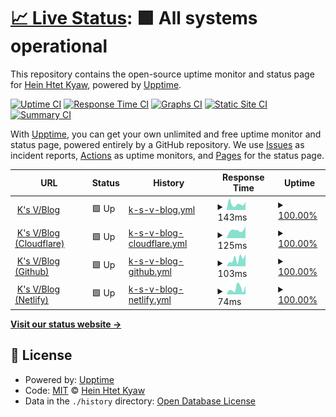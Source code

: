 # [📈 Live Status](https://stats.ksvblog.site): <!--live status--> **🟩 All systems operational**

This repository contains the open-source uptime monitor and status page for [Hein Htet Kyaw](https://h2kyaw.github.io), powered by [Upptime](https://github.com/upptime/upptime).

[![Uptime CI](https://github.com/h2kyaw/stats/workflows/Uptime%20CI/badge.svg)](https://github.com/h2kyaw/stats/actions?query=workflow%3A%22Uptime+CI%22)
[![Response Time CI](https://github.com/h2kyaw/stats/workflows/Response%20Time%20CI/badge.svg)](https://github.com/h2kyaw/stats/actions?query=workflow%3A%22Response+Time+CI%22)
[![Graphs CI](https://github.com/h2kyaw/stats/workflows/Graphs%20CI/badge.svg)](https://github.com/h2kyaw/stats/actions?query=workflow%3A%22Graphs+CI%22)
[![Static Site CI](https://github.com/h2kyaw/stats/workflows/Static%20Site%20CI/badge.svg)](https://github.com/h2kyaw/stats/actions?query=workflow%3A%22Static+Site+CI%22)
[![Summary CI](https://github.com/h2kyaw/stats/workflows/Summary%20CI/badge.svg)](https://github.com/h2kyaw/stats/actions?query=workflow%3A%22Summary+CI%22)

With [Upptime](https://upptime.js.org), you can get your own unlimited and free uptime monitor and status page, powered entirely by a GitHub repository. We use [Issues](https://github.com/h2kyaw/stats/issues) as incident reports, [Actions](https://github.com/h2kyaw/stats/actions) as uptime monitors, and [Pages](https://stats.ksvblog.site) for the status page.

<!--start: status pages-->
<!-- This summary is generated by Upptime (https://github.com/upptime/upptime) -->
<!-- Do not edit this manually, your changes will be overwritten -->
<!-- prettier-ignore -->
| URL | Status | History | Response Time | Uptime |
| --- | ------ | ------- | ------------- | ------ |
| <img alt="" src="https://icons.duckduckgo.com/ip3/ksvblog.site.ico" height="13"> [K's V/Blog](https://ksvblog.site) | 🟩 Up | [k-s-v-blog.yml](https://github.com/ksvblog/stats/commits/HEAD/history/k-s-v-blog.yml) | <details><summary><img alt="Response time graph" src="./graphs/k-s-v-blog/response-time-week.png" height="20"> 143ms</summary><br><a href="https://stats.ksvblog.site/history/k-s-v-blog"><img alt="Response time 148" src="https://img.shields.io/endpoint?url=https%3A%2F%2Fraw.githubusercontent.com%2Fksvblog%2Fstats%2FHEAD%2Fapi%2Fk-s-v-blog%2Fresponse-time.json"></a><br><a href="https://stats.ksvblog.site/history/k-s-v-blog"><img alt="24-hour response time 188" src="https://img.shields.io/endpoint?url=https%3A%2F%2Fraw.githubusercontent.com%2Fksvblog%2Fstats%2FHEAD%2Fapi%2Fk-s-v-blog%2Fresponse-time-day.json"></a><br><a href="https://stats.ksvblog.site/history/k-s-v-blog"><img alt="7-day response time 143" src="https://img.shields.io/endpoint?url=https%3A%2F%2Fraw.githubusercontent.com%2Fksvblog%2Fstats%2FHEAD%2Fapi%2Fk-s-v-blog%2Fresponse-time-week.json"></a><br><a href="https://stats.ksvblog.site/history/k-s-v-blog"><img alt="30-day response time 156" src="https://img.shields.io/endpoint?url=https%3A%2F%2Fraw.githubusercontent.com%2Fksvblog%2Fstats%2FHEAD%2Fapi%2Fk-s-v-blog%2Fresponse-time-month.json"></a><br><a href="https://stats.ksvblog.site/history/k-s-v-blog"><img alt="1-year response time 148" src="https://img.shields.io/endpoint?url=https%3A%2F%2Fraw.githubusercontent.com%2Fksvblog%2Fstats%2FHEAD%2Fapi%2Fk-s-v-blog%2Fresponse-time-year.json"></a></details> | <details><summary><a href="https://stats.ksvblog.site/history/k-s-v-blog">100.00%</a></summary><a href="https://stats.ksvblog.site/history/k-s-v-blog"><img alt="All-time uptime 99.99%" src="https://img.shields.io/endpoint?url=https%3A%2F%2Fraw.githubusercontent.com%2Fksvblog%2Fstats%2FHEAD%2Fapi%2Fk-s-v-blog%2Fuptime.json"></a><br><a href="https://stats.ksvblog.site/history/k-s-v-blog"><img alt="24-hour uptime 100.00%" src="https://img.shields.io/endpoint?url=https%3A%2F%2Fraw.githubusercontent.com%2Fksvblog%2Fstats%2FHEAD%2Fapi%2Fk-s-v-blog%2Fuptime-day.json"></a><br><a href="https://stats.ksvblog.site/history/k-s-v-blog"><img alt="7-day uptime 100.00%" src="https://img.shields.io/endpoint?url=https%3A%2F%2Fraw.githubusercontent.com%2Fksvblog%2Fstats%2FHEAD%2Fapi%2Fk-s-v-blog%2Fuptime-week.json"></a><br><a href="https://stats.ksvblog.site/history/k-s-v-blog"><img alt="30-day uptime 100.00%" src="https://img.shields.io/endpoint?url=https%3A%2F%2Fraw.githubusercontent.com%2Fksvblog%2Fstats%2FHEAD%2Fapi%2Fk-s-v-blog%2Fuptime-month.json"></a><br><a href="https://stats.ksvblog.site/history/k-s-v-blog"><img alt="1-year uptime 99.99%" src="https://img.shields.io/endpoint?url=https%3A%2F%2Fraw.githubusercontent.com%2Fksvblog%2Fstats%2FHEAD%2Fapi%2Fk-s-v-blog%2Fuptime-year.json"></a></details>
| <img alt="" src="https://icons.duckduckgo.com/ip3/ksvblog.pages.dev.ico" height="13"> [K's V/Blog (Cloudflare)](https://ksvblog.pages.dev) | 🟩 Up | [k-s-v-blog-cloudflare.yml](https://github.com/ksvblog/stats/commits/HEAD/history/k-s-v-blog-cloudflare.yml) | <details><summary><img alt="Response time graph" src="./graphs/k-s-v-blog-cloudflare/response-time-week.png" height="20"> 125ms</summary><br><a href="https://stats.ksvblog.site/history/k-s-v-blog-cloudflare"><img alt="Response time 111" src="https://img.shields.io/endpoint?url=https%3A%2F%2Fraw.githubusercontent.com%2Fksvblog%2Fstats%2FHEAD%2Fapi%2Fk-s-v-blog-cloudflare%2Fresponse-time.json"></a><br><a href="https://stats.ksvblog.site/history/k-s-v-blog-cloudflare"><img alt="24-hour response time 188" src="https://img.shields.io/endpoint?url=https%3A%2F%2Fraw.githubusercontent.com%2Fksvblog%2Fstats%2FHEAD%2Fapi%2Fk-s-v-blog-cloudflare%2Fresponse-time-day.json"></a><br><a href="https://stats.ksvblog.site/history/k-s-v-blog-cloudflare"><img alt="7-day response time 125" src="https://img.shields.io/endpoint?url=https%3A%2F%2Fraw.githubusercontent.com%2Fksvblog%2Fstats%2FHEAD%2Fapi%2Fk-s-v-blog-cloudflare%2Fresponse-time-week.json"></a><br><a href="https://stats.ksvblog.site/history/k-s-v-blog-cloudflare"><img alt="30-day response time 113" src="https://img.shields.io/endpoint?url=https%3A%2F%2Fraw.githubusercontent.com%2Fksvblog%2Fstats%2FHEAD%2Fapi%2Fk-s-v-blog-cloudflare%2Fresponse-time-month.json"></a><br><a href="https://stats.ksvblog.site/history/k-s-v-blog-cloudflare"><img alt="1-year response time 111" src="https://img.shields.io/endpoint?url=https%3A%2F%2Fraw.githubusercontent.com%2Fksvblog%2Fstats%2FHEAD%2Fapi%2Fk-s-v-blog-cloudflare%2Fresponse-time-year.json"></a></details> | <details><summary><a href="https://stats.ksvblog.site/history/k-s-v-blog-cloudflare">100.00%</a></summary><a href="https://stats.ksvblog.site/history/k-s-v-blog-cloudflare"><img alt="All-time uptime 99.99%" src="https://img.shields.io/endpoint?url=https%3A%2F%2Fraw.githubusercontent.com%2Fksvblog%2Fstats%2FHEAD%2Fapi%2Fk-s-v-blog-cloudflare%2Fuptime.json"></a><br><a href="https://stats.ksvblog.site/history/k-s-v-blog-cloudflare"><img alt="24-hour uptime 100.00%" src="https://img.shields.io/endpoint?url=https%3A%2F%2Fraw.githubusercontent.com%2Fksvblog%2Fstats%2FHEAD%2Fapi%2Fk-s-v-blog-cloudflare%2Fuptime-day.json"></a><br><a href="https://stats.ksvblog.site/history/k-s-v-blog-cloudflare"><img alt="7-day uptime 100.00%" src="https://img.shields.io/endpoint?url=https%3A%2F%2Fraw.githubusercontent.com%2Fksvblog%2Fstats%2FHEAD%2Fapi%2Fk-s-v-blog-cloudflare%2Fuptime-week.json"></a><br><a href="https://stats.ksvblog.site/history/k-s-v-blog-cloudflare"><img alt="30-day uptime 100.00%" src="https://img.shields.io/endpoint?url=https%3A%2F%2Fraw.githubusercontent.com%2Fksvblog%2Fstats%2FHEAD%2Fapi%2Fk-s-v-blog-cloudflare%2Fuptime-month.json"></a><br><a href="https://stats.ksvblog.site/history/k-s-v-blog-cloudflare"><img alt="1-year uptime 99.99%" src="https://img.shields.io/endpoint?url=https%3A%2F%2Fraw.githubusercontent.com%2Fksvblog%2Fstats%2FHEAD%2Fapi%2Fk-s-v-blog-cloudflare%2Fuptime-year.json"></a></details>
| <img alt="" src="https://icons.duckduckgo.com/ip3/ksvblog.github.io.ico" height="13"> [K's V/Blog (Github)](https://ksvblog.github.io) | 🟩 Up | [k-s-v-blog-github.yml](https://github.com/ksvblog/stats/commits/HEAD/history/k-s-v-blog-github.yml) | <details><summary><img alt="Response time graph" src="./graphs/k-s-v-blog-github/response-time-week.png" height="20"> 103ms</summary><br><a href="https://stats.ksvblog.site/history/k-s-v-blog-github"><img alt="Response time 116" src="https://img.shields.io/endpoint?url=https%3A%2F%2Fraw.githubusercontent.com%2Fksvblog%2Fstats%2FHEAD%2Fapi%2Fk-s-v-blog-github%2Fresponse-time.json"></a><br><a href="https://stats.ksvblog.site/history/k-s-v-blog-github"><img alt="24-hour response time 167" src="https://img.shields.io/endpoint?url=https%3A%2F%2Fraw.githubusercontent.com%2Fksvblog%2Fstats%2FHEAD%2Fapi%2Fk-s-v-blog-github%2Fresponse-time-day.json"></a><br><a href="https://stats.ksvblog.site/history/k-s-v-blog-github"><img alt="7-day response time 103" src="https://img.shields.io/endpoint?url=https%3A%2F%2Fraw.githubusercontent.com%2Fksvblog%2Fstats%2FHEAD%2Fapi%2Fk-s-v-blog-github%2Fresponse-time-week.json"></a><br><a href="https://stats.ksvblog.site/history/k-s-v-blog-github"><img alt="30-day response time 78" src="https://img.shields.io/endpoint?url=https%3A%2F%2Fraw.githubusercontent.com%2Fksvblog%2Fstats%2FHEAD%2Fapi%2Fk-s-v-blog-github%2Fresponse-time-month.json"></a><br><a href="https://stats.ksvblog.site/history/k-s-v-blog-github"><img alt="1-year response time 116" src="https://img.shields.io/endpoint?url=https%3A%2F%2Fraw.githubusercontent.com%2Fksvblog%2Fstats%2FHEAD%2Fapi%2Fk-s-v-blog-github%2Fresponse-time-year.json"></a></details> | <details><summary><a href="https://stats.ksvblog.site/history/k-s-v-blog-github">100.00%</a></summary><a href="https://stats.ksvblog.site/history/k-s-v-blog-github"><img alt="All-time uptime 97.41%" src="https://img.shields.io/endpoint?url=https%3A%2F%2Fraw.githubusercontent.com%2Fksvblog%2Fstats%2FHEAD%2Fapi%2Fk-s-v-blog-github%2Fuptime.json"></a><br><a href="https://stats.ksvblog.site/history/k-s-v-blog-github"><img alt="24-hour uptime 100.00%" src="https://img.shields.io/endpoint?url=https%3A%2F%2Fraw.githubusercontent.com%2Fksvblog%2Fstats%2FHEAD%2Fapi%2Fk-s-v-blog-github%2Fuptime-day.json"></a><br><a href="https://stats.ksvblog.site/history/k-s-v-blog-github"><img alt="7-day uptime 100.00%" src="https://img.shields.io/endpoint?url=https%3A%2F%2Fraw.githubusercontent.com%2Fksvblog%2Fstats%2FHEAD%2Fapi%2Fk-s-v-blog-github%2Fuptime-week.json"></a><br><a href="https://stats.ksvblog.site/history/k-s-v-blog-github"><img alt="30-day uptime 100.00%" src="https://img.shields.io/endpoint?url=https%3A%2F%2Fraw.githubusercontent.com%2Fksvblog%2Fstats%2FHEAD%2Fapi%2Fk-s-v-blog-github%2Fuptime-month.json"></a><br><a href="https://stats.ksvblog.site/history/k-s-v-blog-github"><img alt="1-year uptime 97.41%" src="https://img.shields.io/endpoint?url=https%3A%2F%2Fraw.githubusercontent.com%2Fksvblog%2Fstats%2FHEAD%2Fapi%2Fk-s-v-blog-github%2Fuptime-year.json"></a></details>
| <img alt="" src="https://icons.duckduckgo.com/ip3/ksvblog.netlify.app.ico" height="13"> [K's V/Blog (Netlify)](https://ksvblog.netlify.app) | 🟩 Up | [k-s-v-blog-netlify.yml](https://github.com/ksvblog/stats/commits/HEAD/history/k-s-v-blog-netlify.yml) | <details><summary><img alt="Response time graph" src="./graphs/k-s-v-blog-netlify/response-time-week.png" height="20"> 74ms</summary><br><a href="https://stats.ksvblog.site/history/k-s-v-blog-netlify"><img alt="Response time 92" src="https://img.shields.io/endpoint?url=https%3A%2F%2Fraw.githubusercontent.com%2Fksvblog%2Fstats%2FHEAD%2Fapi%2Fk-s-v-blog-netlify%2Fresponse-time.json"></a><br><a href="https://stats.ksvblog.site/history/k-s-v-blog-netlify"><img alt="24-hour response time 108" src="https://img.shields.io/endpoint?url=https%3A%2F%2Fraw.githubusercontent.com%2Fksvblog%2Fstats%2FHEAD%2Fapi%2Fk-s-v-blog-netlify%2Fresponse-time-day.json"></a><br><a href="https://stats.ksvblog.site/history/k-s-v-blog-netlify"><img alt="7-day response time 74" src="https://img.shields.io/endpoint?url=https%3A%2F%2Fraw.githubusercontent.com%2Fksvblog%2Fstats%2FHEAD%2Fapi%2Fk-s-v-blog-netlify%2Fresponse-time-week.json"></a><br><a href="https://stats.ksvblog.site/history/k-s-v-blog-netlify"><img alt="30-day response time 75" src="https://img.shields.io/endpoint?url=https%3A%2F%2Fraw.githubusercontent.com%2Fksvblog%2Fstats%2FHEAD%2Fapi%2Fk-s-v-blog-netlify%2Fresponse-time-month.json"></a><br><a href="https://stats.ksvblog.site/history/k-s-v-blog-netlify"><img alt="1-year response time 92" src="https://img.shields.io/endpoint?url=https%3A%2F%2Fraw.githubusercontent.com%2Fksvblog%2Fstats%2FHEAD%2Fapi%2Fk-s-v-blog-netlify%2Fresponse-time-year.json"></a></details> | <details><summary><a href="https://stats.ksvblog.site/history/k-s-v-blog-netlify">100.00%</a></summary><a href="https://stats.ksvblog.site/history/k-s-v-blog-netlify"><img alt="All-time uptime 99.96%" src="https://img.shields.io/endpoint?url=https%3A%2F%2Fraw.githubusercontent.com%2Fksvblog%2Fstats%2FHEAD%2Fapi%2Fk-s-v-blog-netlify%2Fuptime.json"></a><br><a href="https://stats.ksvblog.site/history/k-s-v-blog-netlify"><img alt="24-hour uptime 100.00%" src="https://img.shields.io/endpoint?url=https%3A%2F%2Fraw.githubusercontent.com%2Fksvblog%2Fstats%2FHEAD%2Fapi%2Fk-s-v-blog-netlify%2Fuptime-day.json"></a><br><a href="https://stats.ksvblog.site/history/k-s-v-blog-netlify"><img alt="7-day uptime 100.00%" src="https://img.shields.io/endpoint?url=https%3A%2F%2Fraw.githubusercontent.com%2Fksvblog%2Fstats%2FHEAD%2Fapi%2Fk-s-v-blog-netlify%2Fuptime-week.json"></a><br><a href="https://stats.ksvblog.site/history/k-s-v-blog-netlify"><img alt="30-day uptime 100.00%" src="https://img.shields.io/endpoint?url=https%3A%2F%2Fraw.githubusercontent.com%2Fksvblog%2Fstats%2FHEAD%2Fapi%2Fk-s-v-blog-netlify%2Fuptime-month.json"></a><br><a href="https://stats.ksvblog.site/history/k-s-v-blog-netlify"><img alt="1-year uptime 99.96%" src="https://img.shields.io/endpoint?url=https%3A%2F%2Fraw.githubusercontent.com%2Fksvblog%2Fstats%2FHEAD%2Fapi%2Fk-s-v-blog-netlify%2Fuptime-year.json"></a></details>

<!--end: status pages-->

[**Visit our status website →**](https://stats.ksvblog.site)

## 📄 License

- Powered by: [Upptime](https://github.com/upptime/upptime)
- Code: [MIT](./LICENSE) © [Hein Htet Kyaw](https://h2kyaw.github.io)
- Data in the `./history` directory: [Open Database License](https://opendatacommons.org/licenses/odbl/1-0/)

